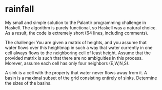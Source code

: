rainfall
========

My small and simple solution to the Palantir programming challenge in Haskell. The algorithm is purely functional,
so Haskell was a natural choice. As a result, the code is extremely short (64 lines, including comments).

The challenge: You are given a matrix of heights, and you assume that water flows over this heightmap in such a way that
water currently in one cell always flows to the neighboring cell of least height. Assume that the provided matrix
is such that there are no ambiguities in this process. Morever, assume each cell has only four neighbors (E,W,N,S).

A sink is a cell with the property that water never flows away from it. A basin is a maximal subset of the grid consisting 
entirely of sinks. Determine the sizes of the basins.
